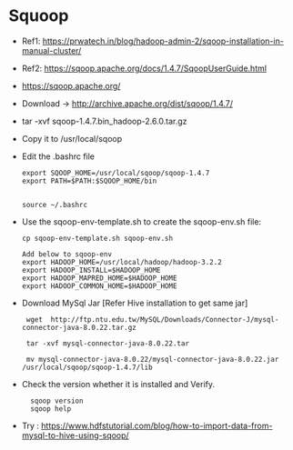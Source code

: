 # Squoop  

- Ref1: https://prwatech.in/blog/hadoop-admin-2/sqoop-installation-in-manual-cluster/

- Ref2: https://sqoop.apache.org/docs/1.4.7/SqoopUserGuide.html
  
- https://sqoop.apache.org/	

- Download -> http://archive.apache.org/dist/sqoop/1.4.7/

- tar  -xvf sqoop-1.4.7.bin_hadoop-2.6.0.tar.gz

- Copy it to /usr/local/sqoop

- Edit the .bashrc file

    ```
	export SQOOP_HOME=/usr/local/sqoop/sqoop-1.4.7
	export PATH=$PATH:$SQOOP_HOME/bin
	
	
	source ~/.bashrc

	```
	
- Use the sqoop-env-template.sh to create the sqoop-env.sh file:

  ```
  cp sqoop-env-template.sh sqoop-env.sh
  
  Add below to sqoop-env 
  export HADOOP_HOME=/usr/local/hadoop/hadoop-3.2.2
  export HADOOP_INSTALL=$HADOOP_HOME
  export HADOOP_MAPRED_HOME=$HADOOP_HOME
  export HADOOP_COMMON_HOME=$HADOOP_HOME
  ``` 

- Download MySql Jar [Refer Hive installation to get same jar]
 
  ```
   wget  http://ftp.ntu.edu.tw/MySQL/Downloads/Connector-J/mysql-connector-java-8.0.22.tar.gz
   
   tar -xvf mysql-connector-java-8.0.22.tar
   
   mv mysql-connector-java-8.0.22/mysql-connector-java-8.0.22.jar /usr/local/sqoop/sqoop-1.4.7/lib
  ``` 
  
- Check the version whether it is installed and Verify. 

   ```
     sqoop version
     sqoop help
   ```   
	
- Try : https://www.hdfstutorial.com/blog/how-to-import-data-from-mysql-to-hive-using-sqoop/
 

   
	